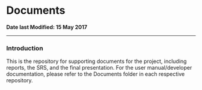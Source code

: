 # Documents

**Date last Modified: 15 May 2017**

--------------------------------------------------------------------------------

### Introduction

This is the repository for supporting documents for the project, including reports, the SRS, and the final presentation. For the user manual/developer documentation, please refer to the Documents folder in each respective repository.
